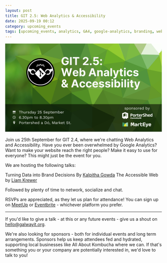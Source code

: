 ```yaml
---
layout: post
title: GIT 2.5: Web Analytics & Accessibility
date: 2025-09-19 00:12
category: upcoming_events
tags: [upcoming_events, analytics, GA4, google-analytics, branding, web-accessibility]
---
```


![Event Poster](/assets/2.5/git-2.5-Web-Analytics.png)

Join us 25th September for GIT 2.4, where we're chatting Web Analytics and Accessibility. Have you ever been overwhelmed by Google Analytics? Want to make your website reach the right people? Make it easy to use for everyone? This might just be the event for you.

We are hosting the following talks:

Turning Data into Brand Decisions By [Kalpitha Gowda](https://www.linkedin.com/in/kalpitha-gowda/)
The Accessible Web by [Liam Krewer](https://www.linkedin.com/in/liamkrewer/)

Followed by plenty of time to network, socialize and chat.

RSVPs are appreciated, as they let us plan for attendance! You can sign up on [MeetUp](https://www.meetup.com/galway-information-technology/events/311044311/) or [Eventbrite](https://www.eventbrite.com/e/git-25-web-analytics-accessibility-tickets-1704514943079) - whichever platform you prefer.

---

If you'd like to give a talk - at this or any future events - give us a shout on hello@galwayit.org.

We're also looking for sponsors - both for individual events and long term arrangements. Sponsors help us keep attendees fed and hydrated, supporting local businesses like All About Kombucha where we can. If that's something you or your company are potentially interested in, we'd love to talk to you!